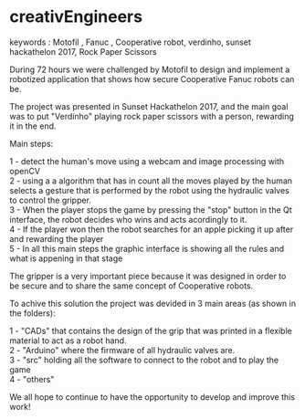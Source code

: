 # creativEngineers
keywords : Motofil , Fanuc , Cooperative robot, verdinho, sunset hackathelon 2017, Rock Paper Scissors

During 72 hours we were challenged by Motofil to design and implement a robotized application that shows how secure Cooperative Fanuc robots can be.

The project was presented in Sunset Hackathelon 2017, and the main goal was to put "Verdinho" playing rock paper scissors with a person, rewarding it in the end. 

Main steps:

1 -  detect the human's move using a webcam and image processing with openCV  
2 - using a a algorithm that has in count all the moves played by the human selects a gesture that is performed by the robot using the hydraulic valves to control the gripper.  
3 - When the player stops the game by pressing the "stop" button in the Qt interface, the robot decides who wins and acts acordingly to it.  
4 - If the player won then the robot searches for an apple picking it up after and rewarding the player  
5 - In all this main steps the graphic interface is showing all the rules and  what is appening in that stage

The gripper is a very important piece because it was designed in order to be secure and to share the same concept of Cooperative robots. 

To achive this solution the project was devided in 3 main areas (as shown in the folders):

1 - "CADs" that contains the design of the grip that was  printed in a flexible material to act as a robot hand.   
2 - "Arduino" where the firmware of all hydraulic valves are.  
3 - "src" holding all the software to connect to the robot and to play the game  
4 - "others" 


We all hope to continue to have the opportunity to develop and improve this work!
